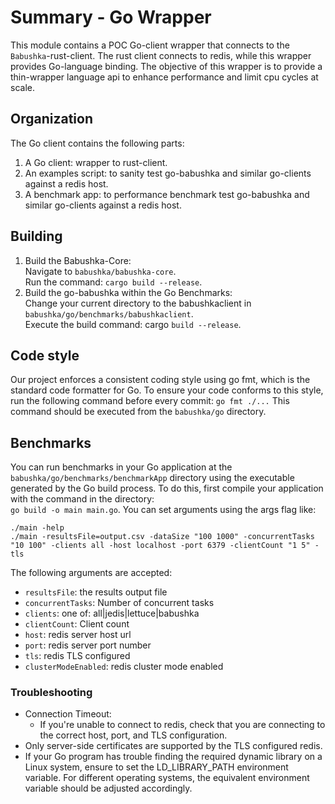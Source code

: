 # Summary - Go Wrapper

This module contains a POC Go-client wrapper that connects to the `Babushka`-rust-client. The rust client connects to
redis, while this wrapper provides Go-language binding. The objective of this wrapper is to provide a thin-wrapper
language api to enhance performance and limit cpu cycles at scale.

## Organization

The Go client contains the following parts:

1. A Go client: wrapper to rust-client.
2. An examples script: to sanity test go-babushka and similar go-clients against a redis host.
3. A benchmark app: to performance benchmark test go-babushka and similar go-clients against a redis host.

## Building

1) Build the Babushka-Core:  
   Navigate to `babushka/babushka-core`.  
   Run the command: `cargo build --release`.
2) Build the go-babushka within the Go Benchmarks:  
   Change your current directory to the babushkaclient in `babushka/go/benchmarks/babushkaclient`.   
   Execute the build command: cargo `build --release`.  
## Code style


Our project enforces a consistent coding style using go fmt, which is the standard code formatter for Go. To ensure your code conforms to this style, run the following command before every commit: `go fmt ./...`
This command should be executed from the `babushka/go` directory.

## Benchmarks

You can run benchmarks in your Go application at the `babushka/go/benchmarks/benchmarkApp` directory using the executable generated by the Go build process. To do this, first compile your application with the command in the directory:    
`go build -o main main.go`. You can set arguments using the args flag like:

```shell
./main -help
./main -resultsFile=output.csv -dataSize "100 1000" -concurrentTasks "10 100" -clients all -host localhost -port 6379 -clientCount "1 5" -tls
```

The following arguments are accepted:
* `resultsFile`: the results output file
* `concurrentTasks`: Number of concurrent tasks
* `clients`: one of: all|jedis|lettuce|babushka
* `clientCount`: Client count
* `host`: redis server host url
* `port`: redis server port number
* `tls`: redis TLS configured 
* `clusterModeEnabled`: redis cluster mode enabled 

### Troubleshooting

* Connection Timeout:
    * If you're unable to connect to redis, check that you are connecting to the correct host, port, and TLS configuration.
* Only server-side certificates are supported by the TLS configured redis.
* If your Go program has trouble finding the required dynamic library on a Linux system, ensure to set the LD_LIBRARY_PATH environment variable. For different operating systems, the equivalent environment variable should be adjusted accordingly.

